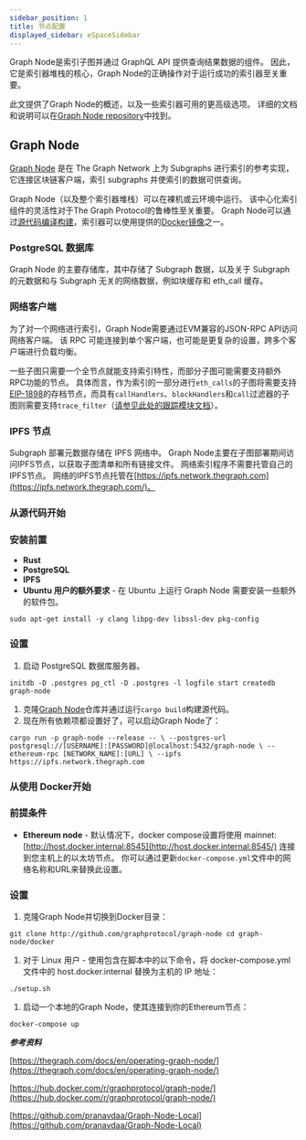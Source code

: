 ```yaml
---
sidebar_position: 1
title: 节点配置
displayed_sidebar: eSpaceSidebar
---
```


Graph Node是索引子图并通过 GraphQL API 提供查询结果数据的组件。 因此，它是索引器堆栈的核心，Graph Node的正确操作对于运行成功的索引器至关重要。

此文提供了Graph Node的概述，以及一些索引器可用的更高级选项。 详细的文档和说明可以在[Graph Node repository](https://github.com/graphprotocol/graph-node)中找到。

## Graph Node

[Graph Node](https://github.com/graphprotocol/graph-node) 是在 The Graph Network 上为 Subgraphs 进行索引的参考实现，它连接区块链客户端，索引 subgraphs 并使索引的数据可供查询。

Graph Node（以及整个索引器堆栈）可以在裸机或云环境中运行。 该中心化索引组件的灵活性对于The Graph Protocol的鲁棒性至关重要。 Graph Node可以通过[源代码编译构建](https://github.com/graphprotocol/graph-node)，索引器可以使用提供的[Docker镜像](https://hub.docker.com/r/graphprotocol/graph-node)之一。

### PostgreSQL 数据库

Graph Node 的主要存储库，其中存储了 Subgraph 数据，以及关于 Subgraph 的元数据和与 Subgraph 无关的网络数据，例如块缓存和 eth_call 缓存。

### 网络客户端

为了对一个网络进行索引，Graph Node需要通过EVM兼容的JSON-RPC API访问网络客户端。 该 RPC 可能连接到单个客户端，也可能是更复杂的设置，跨多个客户端进行负载均衡。

一些子图只需要一个全节点就能支持索引特性，而部分子图可能需要支持额外RPC功能的节点。 具体而言，作为索引的一部分进行`eth_calls`的子图将需要支持[EIP-1898](https://eips.ethereum.org/EIPS/eip-1898)的存档节点，而具有`callHandlers`、`blockHandlers`和`call`过滤器的子图则需要支持`trace_filter`（[请参见此处的跟踪模块文档](https://openethereum.github.io/JSONRPC-trace-module)）。

### IPFS 节点

Subgraph 部署元数据存储在 IPFS 网络中。 Graph Node主要在子图部署期间访问IPFS节点，以获取子图清单和所有链接文件。 网络索引程序不需要托管自己的IPFS节点。 网络的IPFS节点托管在[https://ipfs.network.thegraph.com](https://ipfs.network.thegraph.com/)。

### 从源代码开始

### 安装前置

- **Rust**
- **PostgreSQL**
- **IPFS**
- **Ubuntu 用户的额外要求** - 在 Ubuntu 上运行 Graph Node 需要安装一些额外的软件包。

`sudo apt-get install -y clang libpg-dev libssl-dev pkg-config`

### 设置

1. 启动 PostgreSQL 数据库服务器。

`initdb -D .postgres
pg_ctl -D .postgres -l logfile start
createdb graph-node`

1. 克隆[Graph Node](https://github.com/graphprotocol/graph-node)仓库并通过运行`cargo build`构建源代码。
2. 现在所有依赖项都设置好了，可以启动Graph Node了：

`cargo run -p graph-node --release -- \
  --postgres-url postgresql://[USERNAME]:[PASSWORD]@localhost:5432/graph-node \
  --ethereum-rpc [NETWORK_NAME]:[URL] \
  --ipfs https://ipfs.network.thegraph.com`

### 从使用 Docker开始

### 前提条件

- **Ethereum node** - 默认情况下，docker compose设置将使用 mainnet: [http://host.docker.internal:8545](http://host.docker.internal:8545/) 连接到您主机上的以太坊节点。 你可以通过更新`docker-compose.yml`文件中的网络名称和URL来替换此设置。

### 设置

1. 克隆Graph Node并切换到Docker目录：

`git clone http://github.com/graphprotocol/graph-node
cd graph-node/docker`

1. 对于 Linux 用户 - 使用包含在脚本中的以下命令，将 docker-compose.yml 文件中的 host.docker.internal 替换为主机的 IP 地址：

`./setup.sh`

1. 启动一个本地的Graph Node，使其连接到你的Ethereum节点：

`docker-compose up`

***参考资料***

[https://thegraph.com/docs/en/operating-graph-node/](https://thegraph.com/docs/en/operating-graph-node/)

[https://hub.docker.com/r/graphprotocol/graph-node/](https://hub.docker.com/r/graphprotocol/graph-node/)

[https://github.com/pranavdaa/Graph-Node-Local](https://github.com/pranavdaa/Graph-Node-Local)
